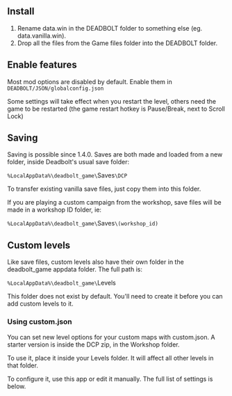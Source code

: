 ## Install

1. Rename <span class="color-teal">data.win</span> in the DEADBOLT folder to something else (eg. <span class="color-teal">data.vanilla.win</span>).
1. Drop all the files from the <span class="color-teal">Game files</span> folder into the DEADBOLT folder.

## Enable features

Most mod options are disabled by default. Enable them in `DEADBOLT/JSON/globalconfig.json`

Some settings will take effect when you restart the level, others need the game to be restarted (the game restart hotkey is Pause/Break, next to Scroll Lock)

## Saving

Saving is possible since 1.4.0. Saves are both made <span class="color-r">and loaded</span> from a new folder, inside Deadbolt's usual save folder:

`%LocalAppData%\deadbolt_game\`<span class="color-teal">Saves</span>`\DCP`

To transfer existing vanilla save files, just copy them into this folder.

If you are playing a custom campaign from the workshop, save files will be made in a workshop ID folder, ie:

`%LocalAppData%\deadbolt_game\`<span class="color-teal">Saves</span>`\(workshop_id)`

## Custom levels

Like save files, custom levels also have their own folder in the deadbolt_game appdata folder. The full path is:

`%LocalAppData%\deadbolt_game\`<span class="color-teal">Levels</span>

This folder does not exist by default. You'll need to create it before you can add custom levels to it.

### Using custom.json

You can set new level options for your custom maps with <span class="color-purple">custom.json</span>. A starter version is inside the DCP zip, in the Workshop folder.

To use it, place it inside your <span class="color-teal">Levels</span> folder. It will affect all other levels in that folder.

To configure it, use this app or edit it manually. The full list of settings is below.

